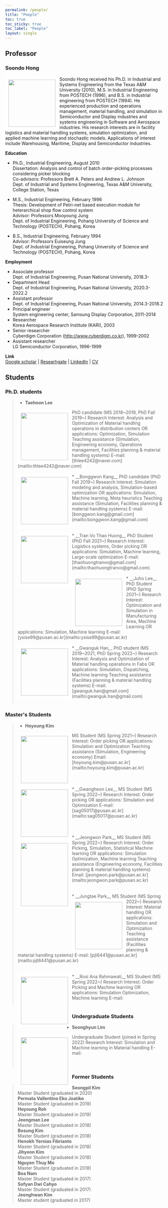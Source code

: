 ```yaml
---
permalink: /people/
title: "People"
toc: true
toc_sticky: true
toc_label: "People"
layout: single
---
```


## Professor
### Soondo Hong

<img align="left" width="150" height="150" style="border: 10px solid white" src="https://simfl-lab.github.io/assets/images/Prof_Hong.jpg">
Soondo Hong received his Ph.D. in Industrial and Systems Engineering from the Texas A&M University (2010), M.S. in Industrial Engineering from POSTECH (1996), and B.S. in Industrial engineering from POSTECH (1994). He experienced production and operations management, material handling, and simulation in Semiconductor and Display industries and systems engineering in Software and Aerospace industries. His research interests are in facility logistics and material handling systems, simulation optimization, and applied machine learning and stochastic models. Applications of interest include Warehousing, Maritime, Display and Semiconductor industries.

**Education**  
* Ph.D., Industrial Engineering, August 2010  
Dissertation: Analysis and control of batch order-picking processes considering picker blocking  
Co-advisors: Professors Brett A. Peters and Andrew L. Johnson  
Dept. of Industrial and Systems Engineering, Texas A&M University, College Station, Texas  
  
* M.S., Industrial Engineering, February 1996  
Thesis: Development of Petri-net based execution module for heterarchical shop flow control system  
Advisor: Professors Mooyoung Jung  
Dept. of Industrial Engineering, Pohang University of Science and Technology (POSTECH), Pohang, Korea  
  
* B.S., Industrial Engineering, February 1994  
Advisor: Professors Euiseung Jung  
Dept. of Industrial Engineering, Pohang University of Science and Technology (POSTECH), Pohang, Korea  

**Employment**  
* Associate professor  
Dept. of Industrial Engineering, Pusan National University, 2018.3-  
* Department Head  
Dept. of Industrial Engineering, Pusan National University, 2020.3-2022.2
* Assistant professor  
Dept. of Industrial Engineering, Pusan National University, 2014.3-2018.2  
* Principal engineer  
System engineering center, Samsung Display Corporation, 2011-2014  
* Researcher  
Korea Aerospace Research Institute (KARI), 2003  
* Senior researcher  
  Cyberdigm Corporation (http://www.cyberdigm.co.kr), 1999-2002  
* Assistant researcher  
LG Semiconductor Corporation, 1996-1999  

**Link**  
[Google scholar](https://scholar.google.com/citations?user=pwppTPgAAAAJ&hl=ko) | 
[Researhgate](https://www.researchgate.net/profile/Soondo-Hong) | 
[LinkedIn](https://kr.linkedin.com/in/soondo-hong-67bb8ba0) |
[CV](https://nbviewer.org/github/SimFL-Lab/SimFL-Lab.github.io/blob/main/assets/files/Hong_CurriculumVitae.2022.v2.pdf)

## Students

### Ph.D. students
>* __Taehoon Lee__  
><img align="left" width="150" height="150" style="border: 10px solid white" src="https://simfl-lab.github.io/assets/images/Taehoon_Lee.jpg">
>PhD candidate (MS 2018~2019, PhD Fall 2019~)  
>Research Interest: Analysis and Optimization of Material handling operations in distribution centers  
>OR applications: Optimization, Simulation    
>Teaching assistance (Simulation, Engineering economy, Operations management, Facilities planning & material handling systems)  
>E-mail: [thlee4242@naver.com](mailto:thlee4242@naver.com)
> <br>
> <br>
>* __Bonggwon Kang__  
><img align="left" width="150" height="150" style="border: 10px solid white" src="https://simfl-lab.github.io/assets/images/Bonggwon_Kang.jpg">
>PhD candidate (PhD Fall 2019~)  
>Research Interest: Simulation modeling and analysis, Simulation-based optimization  
>OR applications: Simulation, Machine learning, Meta heuristics  
>Teaching assistance (Simulation, Facilities planning & material handling systems)  
>E-mail: [bonggwon.kang@gmail.com](mailto:bonggwon.kang@gmail.com)  
> <br>
> <br>
> <br>
>* __Tran Vo Thao Huong__  
><img align="left" width="150" height="150" style="border: 10px solid white" src="https://simfl-lab.github.io/assets/images/default_bio.jpg">
>PhD Student (PhD Fall 2021~)  
>Research Interest: Logistics systems, Order picking  
>OR applications: Simulation, Machine learning, Large-scale optimization  
>E-mail: [thaohuongtranvo@gmail.com](mailto:thaohuongtranvo@gmail.com)   
> <br>
> <br>
>* __Juho Lee__  
><img align="left" width="150" height="150" style="border: 10px solid white" src="https://simfl-lab.github.io/assets/images/default_bio.jpg">
>PhD Student (PhD Spring 2021~)  
>Research Interest:  Optimization and Simulation in Manufacturing Area, Machine Learning  
>OR applications: Simulation, Machine learning  
>E-mail: [ysise99@pusan.ac.kr](mailto:ysise99@pusan.ac.kr)  
> <br>
> <br>
>* __Gwanguk Han__  
><img align="left" width="150" height="150" style="border: 10px solid white" src="https://simfl-lab.github.io/assets/images/default_bio.jpg">
>PhD student (MS 2019~2021, PhD Spring 2022~)  
>Research Interest: Analysis and Optimization of Material handling operations in Fabs  
>OR applications: Simulation, Dispatching, Machine learning  
>Teaching assistance (Facilities planning & material handling systems)  
>E-mail: [gwanguk.han@gmail.com](mailto:gwanguk.han@gmail.com)
> <br>
> <br>

### Master's Students
>* __Hoyoung Kim__  
><img align="left" width="150" height="150" style="border: 10px solid white" src="https://simfl-lab.github.io/assets/images/Hoyoung_Kim.jpg">
>MS Student (MS Spring 2021~)  
>Research Interest: Order picking  
>OR applications: Simulation and Optimization  
>Teaching assistance (Simulation, Engineering economy)  
>Email: [hoyoung.kim@pusan.ac.kr](mailto:hoyoung.kim@pusan.ac.kr)
> <br>
> <br>
> <br>
> <br>
>* __Gwangheon Lee__  
><img align="left" width="150" height="150" style="border: 10px solid white" src="https://simfl-lab.github.io/assets/images/Gwangheon_Lee.jpg">
>MS Student (MS Spring 2022~)  
>Research Interest: Order picking   
>OR applications: Simulation and Optimization  
>E-mail: [sag05017@pusan.ac.kr](mailto:sag05017@pusan.ac.kr)  
> <br>
> <br>
> <br>
> <br>
>* __Jeongwon Park__  
><img align="left" width="150" height="200" style="border: 10px solid white" src="https://simfl-lab.github.io/assets/images/Jeongwon_Park.jpg">
>MS Student (MS Spring 2022~)  
>Research Interest: Order Picking, Simulation, Statistical Machine learning  
>OR applications: Simulation Optimization, Machine learning    
>Teaching assistance (Engineering economy, Facilities planning & material handling systems)  
>Email: [jeongwon.park@pusan.ac.kr](mailto:jeongwon.park@pusan.ac.kr)
> <br>
> <br>
> <br>
>* __Jungtae Park__  
><img align="left" width="150" height="150" style="border: 10px solid white" src="https://simfl-lab.github.io/assets/images/Jeongtae_Park.jpg">
>MS Student (MS Spring 2022~)  
>Research Interest: Material handling  
>OR applications: Simulation and Optimization  
>Teaching assistance (Facilities planning & material handling systems)  
>E-mail: [pjt6441@pusan.ac.kr](mailto:pjt6441@pusan.ac.kr)  
> <br>
> <br>
> <br>
>* __Rosi Ana Rahmawati__  
><img align="left" width="150" height="150" style="border: 10px solid white" src="https://simfl-lab.github.io/assets/images/default_bio.jpg">
>MS Student (MS Spring 2022~)  
>Research Interest: Order Picking and Machine learning  
>OR applications: Simulation Optimization, Machine learning  
>E-mail:  
> <br>
> <br>

### Undergraduate Students
>* __Seonghyun Lim__  
><img align="left" width="150" height="150" style="border: 10px solid white" src="https://simfl-lab.github.io/assets/images/default_bio.jpg">
>Undergraduate Student (joined in Spring 2022)  
>Research Interest: Simulation and Machine learning in Material handling  
>E-mail:  
> <br>
> <br>
> <br>



### Former Students
 
>__Seongpil Kim__   
>Master Student (graduated in 2020)  
>__Permata Vallentino Eko Joatiko__   
>Master Student (graduated in 2019)  
>__Hoyoung Roh__   
>Master Student (graduated in 2019)   
__Jeongman Lee__   
Master Student (graduated in 2018)  
__Bosung Kim__   
Master Student (graduated in 2018)  
__Henokh Yernias Fibrianto__   
Master Student (graduated in 2018)  
__Jihyeon Kim__   
Master Student (graduated in 2018)  
__Nguyen Thuy Mo__   
Master Student (graduated in 2018)  
__Boa Nam__   
Master Student (graduated in 2017)  
__Sofyan Dwi Cahyo__   
Master Student (graduated in 2017)  
__Jeonghwan Kim__   
Master student (graduated in 2017)

